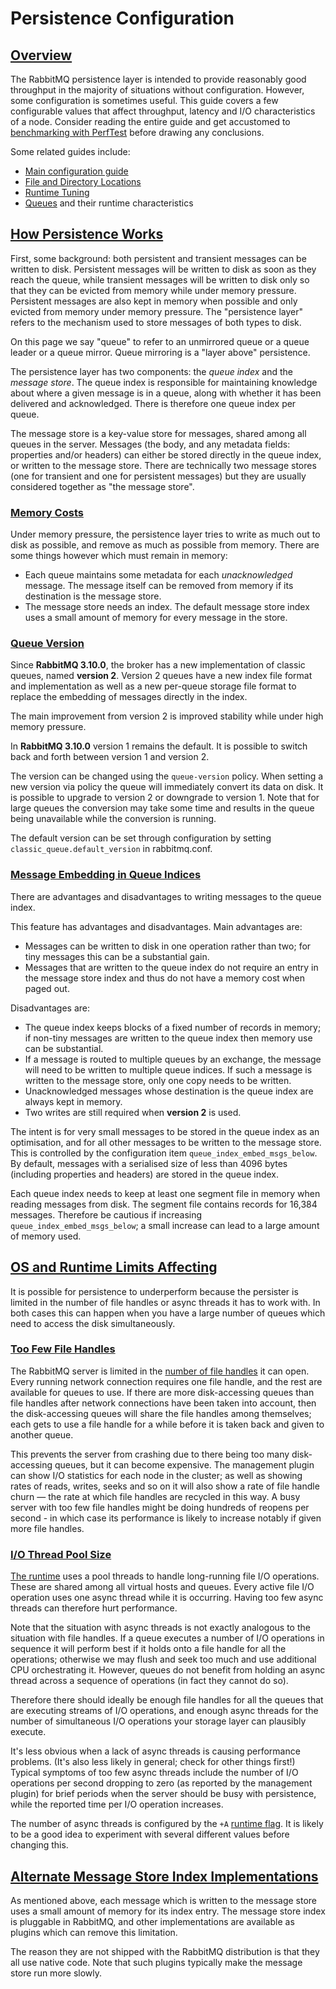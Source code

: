 <!--
Copyright (c) 2007-2022 VMware, Inc. or its affiliates.

All rights reserved. This program and the accompanying materials
are made available under the terms of the under the Apache License,
Version 2.0 (the "License”); you may not use this file except in compliance
with the License. You may obtain a copy of the License at

https://www.apache.org/licenses/LICENSE-2.0

Unless required by applicable law or agreed to in writing, software
distributed under the License is distributed on an "AS IS" BASIS,
WITHOUT WARRANTIES OR CONDITIONS OF ANY KIND, either express or implied.
See the License for the specific language governing permissions and
limitations under the License.
-->

# Persistence Configuration

## <a id="overview" class="anchor" href="#overview">Overview</a>

The RabbitMQ persistence layer is intended to provide reasonably good throughput
in the majority of situations without configuration. However,
some configuration is sometimes useful. This guide covers a few configurable
values that affect throughput, latency and I/O characteristics of a node.
Consider reading the entire guide and get accustomed to [benchmarking with PerfTest](https://rabbitmq.github.io/rabbitmq-perf-test/stable/htmlsingle/)
before drawing any conclusions.

Some related guides include:

 * [Main configuration guide](configure.html)
 * [File and Directory Locations](./relocate.html)
 * [Runtime Tuning](./runtime.html)
 * [Queues](./queues.html#runtime-characteristics) and their runtime characteristics


## <a id="how-it-works" class="anchor" href="#how-it-works">How Persistence Works</a>

First, some background: both persistent and transient messages
can be written to disk. Persistent messages will be written to
disk as soon as they reach the queue, while transient messages
will be written to disk only so that they can be evicted from
memory while under memory pressure. Persistent messages are also
kept in memory when possible and only evicted from memory under
memory pressure. The "persistence layer" refers to the mechanism
used to store messages of both types to disk.

On this page we say "queue" to refer to an unmirrored queue or a
queue leader or a queue mirror. Queue mirroring is a "layer above"
persistence.

The persistence layer has two components: the _queue index_
and the _message store_. The queue index is responsible for
maintaining knowledge about where a given message is in a queue,
along with whether it has been delivered and acknowledged. There
is therefore one queue index per queue.

The message store is a key-value store for messages, shared
among all queues in the server. Messages (the body, and any
metadata fields: properties and/or headers) can either be stored
directly in the queue index, or written to the message store. There are
technically two message stores (one for transient and one for
persistent messages) but they are usually considered together as
"the message store".

### <a id="memory-costs" class="anchor" href="#memory-costs">Memory Costs</a>

Under memory pressure, the persistence layer tries to write as
much out to disk as possible, and remove as much as possible
from memory. There are some things however which must remain in
memory:

 * Each queue maintains some metadata for each
   _unacknowledged_ message. The message itself can be
   removed from memory if its destination is the message store.
 * The message store needs an index. The default message store
   index uses a small amount of memory for every message in the
   store.

### <a id="queue-version" class="anchor" href="#queue-version">Queue Version</a>

Since **RabbitMQ 3.10.0**, the broker has a new implementation of
classic queues, named **version 2**. Version 2 queues have a new
index file format and implementation as well as a new per-queue
storage file format to replace the embedding of messages directly
in the index.

The main improvement from version 2 is improved stability while
under high memory pressure.

In **RabbitMQ 3.10.0** version 1 remains the default. It is possible
to switch back and forth between version 1 and version 2.

The version can be changed using the `queue-version` policy.
When setting a new version via policy the queue will immediately
convert its data on disk. It is possible to upgrade to version 2
or downgrade to version 1. Note that for large queues the conversion
may take some time and results in the queue being unavailable while
the conversion is running.

The default version can be set through configuration by setting
`classic_queue.default_version` in rabbitmq.conf.

### <a id="index-embedding" class="anchor" href="#index-embedding">Message Embedding in Queue Indices</a>

There are advantages and disadvantages to writing messages to
the queue index.

This feature has advantages and disadvantages. Main advantages are:

 * Messages can be written to disk in one operation rather than
   two; for tiny messages this can be a substantial gain.
 * Messages that are written to the queue index do not require an
   entry in the message store index and thus do not have a memory
   cost when paged out.

Disadvantages are:

 * The queue index keeps blocks of a fixed number of records in
   memory; if non-tiny messages are written to the queue index then
   memory use can be substantial.
 * If a message is routed to multiple queues by an exchange, the
   message will need to be written to multiple queue indices. If
   such a message is written to the message store, only one copy
   needs to be written.
 * Unacknowledged messages whose destination is the queue index
   are always kept in memory.
 * Two writes are still required when **version 2** is used.

The intent is for very small messages to be stored in the queue
index as an optimisation, and for all other messages to be
written to the message store. This is controlled by the
configuration item <code>queue_index_embed_msgs_below</code>. By
default, messages with a serialised size of less than 4096 bytes
(including properties and headers) are stored in the queue
index.

Each queue index needs to keep at least one segment file in
memory when reading messages from disk. The segment file
contains records for 16,384 messages. Therefore be cautious if
increasing <code>queue_index_embed_msgs_below</code>; a small
increase can lead to a large amount of memory used.


## <a id="limits" class="anchor" href="#limits">OS and Runtime Limits Affecting </a>

It is possible for persistence to underperform because the
persister is limited in the number of file handles or async
threads it has to work with. In both cases this can happen when
you have a large number of queues which need to access the disk
simultaneously.

### <a id="file-handles" class="anchor" href="#file-handles">Too Few File Handles</a>

The RabbitMQ server is limited in the [number of file handles](./networking.html#open-file-handle-limit) it can open.
Every running network connection requires one file handle, and the rest are available
for queues to use. If there are more disk-accessing queues than
file handles after network connections have been taken into
account, then the disk-accessing queues will share the file
handles among themselves; each gets to use a file handle for a
while before it is taken back and given to another queue.

This prevents the server from crashing due to there being too
many disk-accessing queues, but it can become expensive. The
management plugin can show I/O statistics for each node in the
cluster; as well as showing rates of reads, writes, seeks and so
on it will also show a rate of file handle churn — the rate at
which file handles are recycled in this way. A busy server with
too few file handles might be doing hundreds of reopens per
second - in which case its performance is likely to increase
notably if given more file handles.

### <a id="async-threads" class="anchor" href="#async-threads">I/O Thread Pool Size</a>

[The runtime](./runtime.html) uses a pool threads to handle
long-running file I/O operations. These are shared among all virtual hosts and queues.
Every active file I/O operation uses one async thread while it is occurring.
Having too few async threads can therefore hurt performance.

Note that the situation with async threads is not exactly
analogous to the situation with file handles. If a queue
executes a number of I/O operations in sequence it will perform
best if it holds onto a file handle for all the operations;
otherwise we may flush and seek too much and use additional CPU
orchestrating it. However, queues do not benefit from holding an
async thread across a sequence of operations (in fact they
cannot do so).

Therefore there should ideally be enough file handles for all
the queues that are executing streams of I/O operations, and
enough async threads for the number of simultaneous I/O
operations your storage layer can plausibly execute.

It's less obvious when a lack of async threads is causing
performance problems. (It's also less likely in general; check
for other things first!) Typical symptoms of too few async
threads include the number of I/O operations per second dropping
to zero (as reported by the management plugin) for brief periods
when the server should be busy with persistence, while the
reported time per I/O operation increases.

The number of async threads is configured by the `+A`
[runtime flag](./runtime.html). It is likely to be a good idea to experiment
with several different values before changing this.


## <a id="msg-store-index-implementations" class="anchor" href="#msg-store-index-implementations">Alternate Message Store Index Implementations</a>

As mentioned above, each message which is written to the message
store uses a small amount of memory for its index entry. The
message store index is pluggable in RabbitMQ, and other
implementations are available as plugins which can remove this
limitation.

The reason they are not shipped with the RabbitMQ distribution is
that they all use native code. Note that such plugins typically
make the message store run more slowly.
